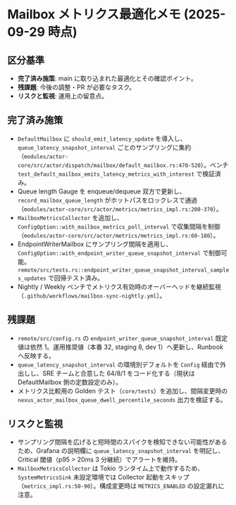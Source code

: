 # Mailbox メトリクス最適化メモ (2025-09-29 時点)

## 区分基準
- **完了済み施策**: main に取り込まれた最適化とその確認ポイント。
- **残課題**: 今後の調整・PR が必要なタスク。
- **リスクと監視**: 運用上の留意点。

## 完了済み施策
- `DefaultMailbox` に `should_emit_latency_update` を導入し、`queue_latency_snapshot_interval` ごとのサンプリングに集約（`modules/actor-core/src/actor/dispatch/mailbox/default_mailbox.rs:470-520`）。ベンチ `test_default_mailbox_emits_latency_metrics_with_interest` で検証済み。
- Queue length Gauge を enqueue/dequeue 双方で更新し、`record_mailbox_queue_length` がホットパスをロックレスで通過（`modules/actor-core/src/actor/metrics/metrics_impl.rs:200-370`）。
- `MailboxMetricsCollector` を追加し、`ConfigOption::with_mailbox_metrics_poll_interval` で収集間隔を制御（`modules/actor-core/src/actor/metrics/metrics_impl.rs:60-180`）。
- EndpointWriterMailbox にサンプリング間隔を適用し、`ConfigOption::with_endpoint_writer_queue_snapshot_interval` で制御可能。`remote/src/tests.rs::endpoint_writer_queue_snapshot_interval_samples_updates` で回帰テスト済み。
- Nightly / Weekly ベンチでメトリクス有効時のオーバーヘッドを継続監視（`.github/workflows/mailbox-sync-nightly.yml`）。

## 残課題
- `remote/src/config.rs` の `endpoint_writer_queue_snapshot_interval` 既定値は依然 1。運用推奨値（本番 32, staging 8, dev 1）へ更新し、Runbook へ反映する。
- `queue_latency_snapshot_interval` の環境別デフォルトを `Config` 経由で外出しし、SRE チームと合意した 64/8/1 をコード化する（現状は DefaultMailbox 側の定数設定のみ）。
- メトリクス比較用の Golden テスト（`core/tests`）を追加し、間隔変更時の `nexus_actor_mailbox_queue_dwell_percentile_seconds` 出力を検証する。

## リスクと監視
- サンプリング間隔を広げると短時間のスパイクを検知できない可能性があるため、Grafana の説明欄に `queue_latency_snapshot_interval` を明記し、Critical 閾値（p95 > 20ms 3 分継続）でアラートを維持。
- `MailboxMetricsCollector` は Tokio ランタイム上で動作するため、`SystemMetricsSink` 未設定環境では Collector 起動をスキップ（`metrics_impl.rs:50-90`）。構成変更時は `METRICS_ENABLED` の設定漏れに注意。

